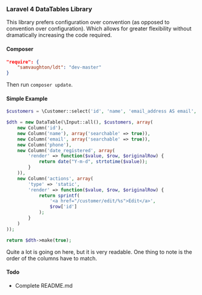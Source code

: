 ### Laravel 4 DataTables Library

This library prefers configuration over convention (as opposed to convention over configuration). Which allows for greater flexibility without dramatically increasing the code required.

#### Composer

```json
"require": {
    "samvaughton/ldt": "dev-master"
}
```

Then run `composer update`.

#### Simple Example

```php
$customers = \Customer::select('id', 'name', 'email_address AS email', 'phone_mobile AS phone', 'date_registered');

$dth = new DataTable(\Input::all(), $customers, array(
    new Column('id'),
    new Column('name'), array('searchable' => true)),
    new Column('email', array('searchable' => true)),
    new Column('phone'),
    new Column('date_registered', array(
        'render' => function($value, $row, $originalRow) {
            return date("Y-m-d", strtotime($value));
        }
    )),
    new Column('actions', array(
        'type' => 'static',
        'render' => function($value, $row, $originalRow) {
            return sprintf(
                '<a href="/customer/edit/%s">Edit</a>',
                $row['id']
            );
        }
    )
));

return $dth->make(true);
```
Quite a lot is going on here, but it is very readable. One thing to note is the order of the columns have to match.

#### Todo

- Complete README.md